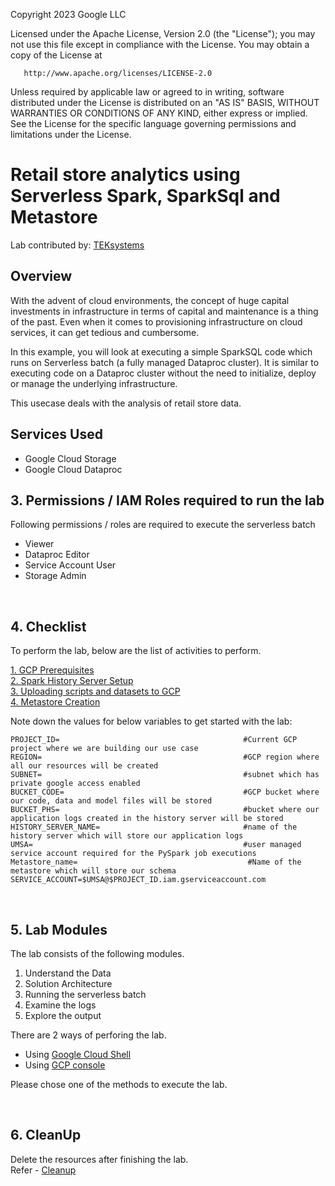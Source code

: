 <!---->
  Copyright 2023 Google LLC

  Licensed under the Apache License, Version 2.0 (the "License");
  you may not use this file except in compliance with the License.
  You may obtain a copy of the License at

       http://www.apache.org/licenses/LICENSE-2.0

  Unless required by applicable law or agreed to in writing, software
  distributed under the License is distributed on an "AS IS" BASIS,
  WITHOUT WARRANTIES OR CONDITIONS OF ANY KIND, either express or implied.
  See the License for the specific language governing permissions and
  limitations under the License.
 <!---->

# Retail store analytics using Serverless Spark, SparkSql and Metastore

Lab contributed by: [TEKsystems](https://www.teksystems.com/en/about-us/partnerships/google-cloud)

## Overview

With the advent of cloud environments, the concept of huge capital investments in infrastructure in terms of capital and maintenance is a thing of the past. Even when it comes to provisioning infrastructure on cloud services, it can get tedious and cumbersome.

In this example, you will look at executing a simple SparkSQL code which runs on Serverless batch (a fully managed Dataproc cluster). It is similar to executing code on a Dataproc cluster without the need to initialize, deploy or manage the underlying infrastructure.

This usecase deals with the analysis of retail store data.


## Services Used
* Google Cloud Storage
* Google Cloud Dataproc


## 3. Permissions / IAM Roles required to run the lab

Following permissions / roles are required to execute the serverless batch

- Viewer
- Dataproc Editor
- Service Account User
- Storage Admin

<br>

## 4. Checklist

To perform the lab, below are the list of activities to perform. <br>

[1. GCP Prerequisites](instructions/01-gcp-prerequisites.md)<br>
[2. Spark History Server Setup](instructions/02-persistent-history-server.md)<br>
[3. Uploading scripts and datasets to GCP](instructions/03-files-upload.md)<br>
[4. Metastore Creation](instructions/04-metastore-creation.md)<br>

Note down the values for below variables to get started with the lab:

```
PROJECT_ID=                                         #Current GCP project where we are building our use case
REGION=                                             #GCP region where all our resources will be created
SUBNET=                                             #subnet which has private google access enabled
BUCKET_CODE=                                        #GCP bucket where our code, data and model files will be stored
BUCKET_PHS=                                         #bucket where our application logs created in the history server will be stored
HISTORY_SERVER_NAME=                                #name of the history server which will store our application logs
UMSA=                                               #user managed service account required for the PySpark job executions
Metastore_name=                                      #Name of the metastore which will store our schema
SERVICE_ACCOUNT=$UMSA@$PROJECT_ID.iam.gserviceaccount.com
```
<br>

## 5. Lab Modules

The lab consists of the following modules.

1. Understand the Data
2. Solution Architecture
3. Running the serverless batch
4. Examine the logs
5. Explore the output

There are 2 ways of perforing the lab.
- Using [Google Cloud Shell](instructions/05a-retail-store-analytics-gcloud-execution.md)
- Using [GCP console](instructions/05b-retail-store-analytics-console-execution.md )

Please chose one of the methods to execute the lab.

<br>


## 6. CleanUp

Delete the resources after finishing the lab. <br>
Refer - [Cleanup](instructions/06-cleanup.md )

<br>
